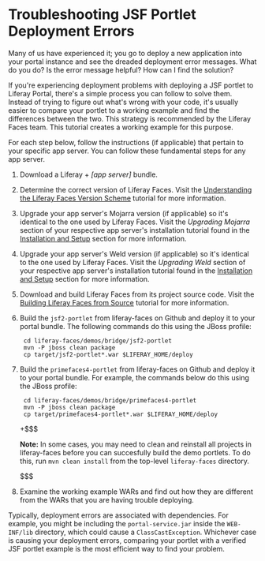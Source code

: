 # Troubleshooting JSF Portlet Deployment Errors

Many of us have experienced it; you go to deploy a new application into your
portal instance and see the dreaded deployment error messages. What do you do?
Is the error message helpful? How can I find the solution?

If you're experiencing deployment problems with deploying a JSF portlet to
Liferay Portal, there's a simple process you can follow to solve them. Instead 
of trying to figure out what's wrong with your code, it's usually easier to 
compare your portlet to a working example and find the differences between the 
two. This strategy is recommended by the Liferay Faces team. This tutorial 
creates a working example for this purpose. 

For each step below, follow the instructions (if applicable) that pertain to
your specific app server. You can follow these fundamental steps for any app
server.

1. Download a Liferay + *[app server]* bundle.

2. Determine the correct version of Liferay Faces. Visit the
   [Understanding the Liferay Faces Version Scheme](/develop/tutorials/-/knowledge_base/6-2/understanding-the-liferay-faces-version-scheme)
   tutorial for more information.

3. Upgrade your app server's Mojarra version (if applicable) so it's identical
   to the one used by Liferay Faces. Visit the *Upgrading Mojarra* section of
   your respective app server's installation tutorial found in the
   [Installation and Setup](/discover/deployment/-/knowledge_base/6-2/installation-and-setup)
   section for more information.

4. Upgrade your app server's Weld version (if applicable) so it's identical
   to the one used by Liferay Faces. Visit the *Upgrading Weld* section of
   your respective app server's installation tutorial found in the
   [Installation and Setup](/discover/deployment/-/knowledge_base/6-2/installation-and-setup)
   section for more information.

5. Download and build Liferay Faces from its project source code. Visit the
   [Building Liferay Faces from Source](/develop/tutorials/-/knowledge_base/6-2/building-liferay-faces-from-source)
   tutorial for more information.

6. Build the `jsf2-portlet` from liferay-faces on Github and deploy it to your
   portal bundle. The following commands do this using the JBoss profile:

        cd liferay-faces/demos/bridge/jsf2-portlet
        mvn -P jboss clean package
        cp target/jsf2-portlet*.war $LIFERAY_HOME/deploy

7. Build the `primefaces4-portlet` from liferay-faces on Github and deploy it to
   your portal bundle. For example, the commands below do this using the JBoss
   profile:

        cd liferay-faces/demos/bridge/primefaces4-portlet
        mvn -P jboss clean package
        cp target/primefaces4-portlet*.war $LIFERAY_HOME/deploy

    +$$$

    **Note:** In some cases, you may need to clean and reinstall all projects in
    liferay-faces before you can succesfully build the demo portlets. To do
    this, run `mvn clean install` from the top-level `liferay-faces` directory.

    $$$

8. Examine the working example WARs and find out how they are different from the
   WARs that you are having trouble deploying.

Typically, deployment errors are associated with dependencies. For example, you
might be including the `portal-service.jar` inside the `WEB-INF/lib` directory,
which could cause a `ClassCastException`. Whichever case is causing your
deployment errors, comparing your portlet with a verified JSF portlet example is
the most efficient way to find your problem.
